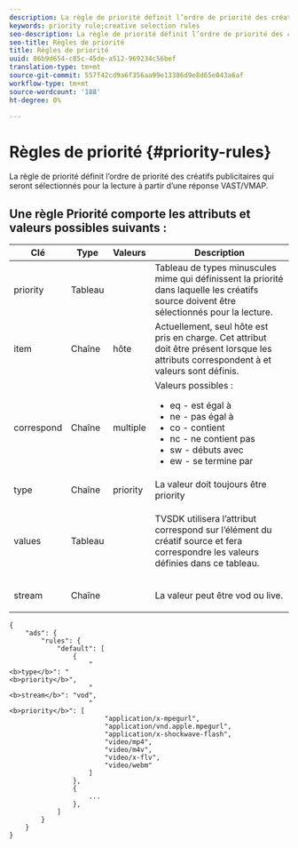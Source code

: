 ```yaml
---
description: La règle de priorité définit l’ordre de priorité des créatifs publicitaires qui seront sélectionnés pour la lecture à partir d’une réponse VAST/VMAP.
keywords: priority rule;creative selection rules
seo-description: La règle de priorité définit l’ordre de priorité des créatifs publicitaires qui seront sélectionnés pour la lecture à partir d’une réponse VAST/VMAP.
seo-title: Règles de priorité
title: Règles de priorité
uuid: 86b9d654-c85c-45de-a512-969234c56bef
translation-type: tm+mt
source-git-commit: 557f42cd9a6f356aa99e13386d9e8d65e043a6af
workflow-type: tm+mt
source-wordcount: '188'
ht-degree: 0%

---
```



# Règles de priorité {#priority-rules}

La règle de priorité définit l’ordre de priorité des créatifs publicitaires qui seront sélectionnés pour la lecture à partir d’une réponse VAST/VMAP.

## Une règle Priorité comporte les attributs et valeurs possibles suivants :

<table id="table_ljp_tgx_hz">  
 <thead> 
  <tr> 
   <th class="entry"><b>Clé</b></th> 
   <th class="entry"><b>Type</b></th> 
   <th class="entry"><b>Valeurs</b></th> 
   <th class="entry"><b>Description</b></th> 
  </tr> 
 </thead>
 <tbody> 
  <tr> 
   <td><span class="codeph"> priority</span></td> 
   <td><span class="codeph"> Tableau</span></td> 
   <td></td> 
   <td> Tableau de types minuscules mime qui définissent la priorité dans laquelle les créatifs source doivent être sélectionnés pour la lecture.</td> 
  </tr> 
  <tr> 
   <td><span class="codeph"> item</span></td> 
   <td><span class="codeph"> Chaîne</span></td> 
   <td><span class="codeph"> hôte</span></td> 
   <td>Actuellement, seul <span class="codeph"> hôte</span> est pris en charge. Cet attribut doit être présent lorsque les attributs <span class="codeph"> correspondent à </span> et <span class="codeph"> valeurs</span> sont définis.</td> 
  </tr> 
  <tr> 
   <td><span class="codeph"> correspond</span></td> 
   <td><span class="codeph"> Chaîne</span></td> 
   <td><span class="codeph"> multiple</span></td> 
   <td>Valeurs possibles :
    <ul id="ul_tnf_2hx_hz"> 
     <li><span class="codeph"> eq</span> - est égal à</li> 
     <li><span class="codeph"> ne</span> - pas égal à</li> 
     <li><span class="codeph"> co</span> - contient</li> 
     <li><span class="codeph"> nc</span> - ne contient pas</li> 
     <li><span class="codeph"> sw</span> - débuts avec</li> 
     <li><span class="codeph"> ew</span> - se termine par</li> 
    </ul></td> 
  </tr> 
  <tr> 
   <td><span class="codeph"> type</span></td> 
   <td><span class="codeph"> Chaîne</span></td> 
   <td><span class="codeph"> priority</span></td> 
   <td>La valeur doit toujours être <span class="codeph"> priority</span></td> 
  </tr> 
  <tr> 
   <td><span class="codeph"> values</span></td> 
   <td><span class="codeph"> Tableau</span></td> 
   <td></td> 
   <td> <p>TVSDK utilisera l’attribut <span class="codeph"> correspond</span> sur l’élément <span class="codeph"> </span> du créatif source et fera correspondre les valeurs définies dans ce tableau.</p> </td> 
  </tr> 
  <tr> 
   <td><span class="codeph"> stream</span></td> 
   <td><span class="codeph"> Chaîne</span></td> 
   <td></td> 
   <td> <p>La valeur peut être <span class="codeph"> vod</span> ou <span class="codeph"> live</span>.</p> </td> 
  </tr> 
 </tbody> 
</table>

```
{
    "ads": {
        "rules": {
            "default": [
                {
                    "
<b>type</b>": "
<b>priority</b>",
                    "
<b>stream</b>": "vod",
                    "
<b>priority</b>": [
                        "application/x-mpegurl",
                        "application/vnd.apple.mpegurl",
                        "application/x-shockwave-flash",
                        "video/mp4",
                        "video/m4v",
                        "video/x-flv",
                        "video/webm"
                    ]
                },
                {
                    ...
                },
            ]
        }
    }
}
```
